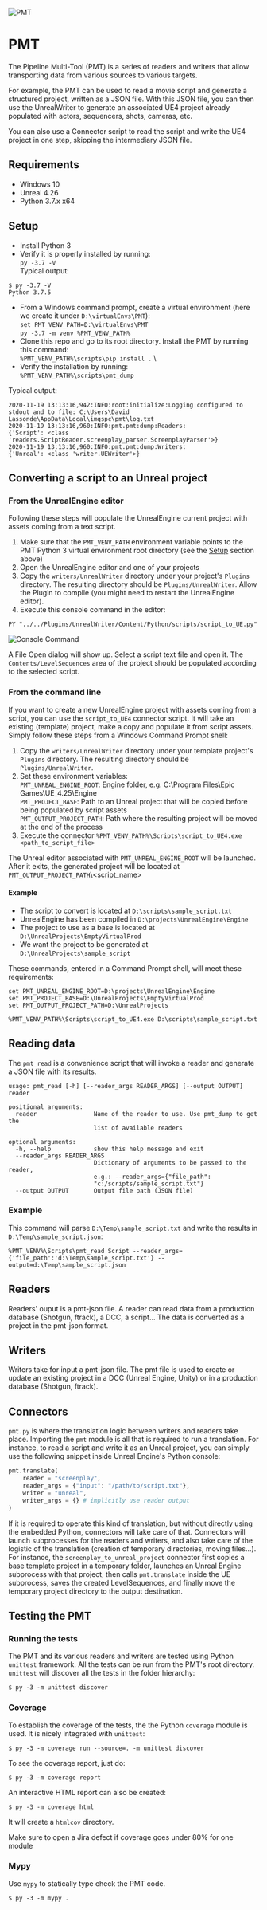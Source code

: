 ![PMT](resources/pmt_logo.jpg "PMT")

# PMT 

The Pipeline Multi-Tool (PMT) is a series of readers and writers that allow
transporting data from various sources to various targets.

For example, the PMT can be used to read a movie script and generate a structured 
project, written as a JSON file. With this JSON file, you can then use the UnrealWriter to generate an associated
UE4 project already populated with actors, sequencers, shots, cameras, etc.

You can also use a Connector script to read the script and write the UE4 project in one
step, skipping the intermediary JSON file.

## Requirements
* Windows 10
* Unreal 4.26
* Python 3.7.x x64

## Setup
* Install Python 3
* Verify it is properly installed by running:\
`py -3.7 -V`\
Typical output:
```
$ py -3.7 -V
Python 3.7.5
```
* From a Windows command prompt, create a virtual environment (here we create 
it under `D:\virtualEnvs\PMT`): \
`set PMT_VENV_PATH=D:\virtualEnvs\PMT` \
`py -3.7 -m venv %PMT_VENV_PATH%`
* Clone this repo and go to its root directory. Install the PMT by running this command: \
`%PMT_VENV_PATH%\scripts\pip install .` \
* Verify the installation by running: \
`%PMT_VENV_PATH%\scripts\pmt_dump` 

Typical output:
```
2020-11-19 13:13:16,942:INFO:root:initialize:Logging configured to stdout and to file: C:\Users\David Lassonde\AppData\Local\imgspc\pmt\log.txt
2020-11-19 13:13:16,960:INFO:pmt.pmt:dump:Readers:
{'Script': <class 'readers.ScriptReader.screenplay_parser.ScreenplayParser'>}
2020-11-19 13:13:16,960:INFO:pmt.pmt:dump:Writers:
{'Unreal': <class 'writer.UEWriter'>}
```

## Converting a script to an Unreal project
### From the UnrealEngine editor
Following these steps will populate the UnrealEngine current project with assets coming from a text script.

1. Make sure that the `PMT_VENV_PATH` environment variable points to the PMT 
Python 3 virtual environment root directory 
(see the [Setup](#Setup) section above)
2. Open the UnrealEngine editor and one of your projects
3. Copy the `writers/UnrealWriter` directory under your project's `Plugins` directory. The resulting directory should be `Plugins/UnrealWriter`. Allow the Plugin to compile (you might need to restart the UnrealEngine editor).
4. Execute this console command in the editor:

`PY "../../Plugins/UnrealWriter/Content/Python/scripts/script_to_UE.py"`

![Console Command](resources/console_cmd.jpg "Console Command")

A File Open dialog will show up. Select a script text file and open it. The `Contents/LevelSequences` area of the project should be populated according to 
the selected script.

### From the command line
If you want to create a new UnrealEngine project with assets coming from a script, you can use the `script_to_UE4` connector script. It will take an existing (template) project, make a copy and populate it from script assets. Simply follow these steps from a Windows Command Prompt shell:

1. Copy the `writers/UnrealWriter` directory under your template project's `Plugins` directory. The resulting directory should be `Plugins/UnrealWriter`.
2. Set these environment variables: \
`PMT_UNREAL_ENGINE_ROOT`: Engine folder, e.g. C:\Program Files\Epic Games\UE_4.25\Engine \
`PMT_PROJECT_BASE`: Path to an Unreal project that will be copied before being populated by script assets \
`PMT_OUTPUT_PROJECT_PATH`: Path where the resulting project will be moved at the end of the process 
3. Execute the connector
`%PMT_VENV_PATH%\Scripts\script_to_UE4.exe <path_to_script_file>`

The Unreal editor associated with `PMT_UNREAL_ENGINE_ROOT` will be launched. 
After it exits, the generated project will be located at 
`PMT_OUTPUT_PROJECT_PATH`\\<script_name\>

#### Example
* The script to convert is located at `D:\scripts\sample_script.txt`
* UnrealEngine has been compiled in `D:\projects\UnrealEngine\Engine`
* The project to use as a base is located at `D:\UnrealProjects\EmptyVirtualProd`
* We want the project to be generated at `D:\UnrealProjects\sample_script`

These commands, entered in a Command Prompt shell, will meet these requirements:
```
set PMT_UNREAL_ENGINE_ROOT=D:\projects\UnrealEngine\Engine
set PMT_PROJECT_BASE=D:\UnrealProjects\EmptyVirtualProd
set PMT_OUTPUT_PROJECT_PATH=D:\UnrealProjects

%PMT_VENV_PATH%\Scripts\script_to_UE4.exe D:\scripts\sample_script.txt
```

## Reading data
The `pmt_read` is a convenience script that will invoke a reader and generate a JSON file with its results.

```
usage: pmt_read [-h] [--reader_args READER_ARGS] [--output OUTPUT] reader

positional arguments:
  reader                Name of the reader to use. Use pmt_dump to get the
                        list of available readers

optional arguments:
  -h, --help            show this help message and exit
  --reader_args READER_ARGS
                        Dictionary of arguments to be passed to the reader,
                        e.g.: --reader_args={"file_path":
                        "c:/scripts/sample_script.txt"}
  --output OUTPUT       Output file path (JSON file)
  ```

### Example
This command will parse `D:\Temp\sample_script.txt` and write the results in `D:\Temp\sample_script.json`:

```
%PMT_VENV%\Scripts\pmt_read Script --reader_args={'file_path':'d:\Temp\sample_script.txt'} --output=d:\Temp\sample_script.json
```

## Readers

Readers' ouput is a pmt-json file. A reader can read data from a production database (Shotgun, ftrack), a DCC, a script... The data is converted as a project in the pmt-json format.

## Writers

Writers take for input a pmt-json file. The pmt file is used to create or update an existing project in a DCC (Unreal Engine, Unity) or in a production database (Shotgun, ftrack).

## Connectors

`pmt.py` is where the translation logic between writers and readers take place. Importing the `pmt` module is all that is required to run a translation.
For instance, to read a script and write it as an Unreal project, you can simply use the following snippet inside Unreal Engine's Python console:

```python
pmt.translate(
    reader = "screenplay",
    reader_args = {"input": "/path/to/script.txt"},
    writer = "unreal",
    writer_args = {} # implicitly use reader output
)
```

If it is required to operate this kind of translation, but without directly using the embedded Python, connectors will take care of that.
Connectors will launch subprocesses for the readers and writers, and also take care of the logistic of the translation (creation of temporary directories, moving files...).
For instance, the `screenplay_to_unreal_project` connector first copies a base template project in a temporary folder, launches an Unreal Engine subprocess with that project, then calls `pmt.translate` inside the UE subprocess, saves the created LevelSequences, and finally move the temporary project directory to the output destination.

## Testing the PMT

### Running the tests

The PMT and its various readers and writers are tested using Python `unittest` framework.
All the tests can be run from the PMT's root directory. `unittest` will discover all the tests in the folder hierarchy:

```console
$ py -3 -m unittest discover
```

### Coverage

To establish the coverage of the tests, the the Python `coverage` module is used. It is nicely integrated with `unittest`:

```console
$ py -3 -m coverage run --source=. -m unittest discover
```

To see the coverage report, just do:

```console
$ py -3 -m coverage report
```

An interactive HTML report can also be created:

```console
$ py -3 -m coverage html
```

It will create a `htmlcov` directory.

Make sure to open a Jira defect if coverage goes under 80% for one module

### Mypy

Use `mypy` to statically type check the PMT code.

```console
$ py -3 -m mypy .
```
